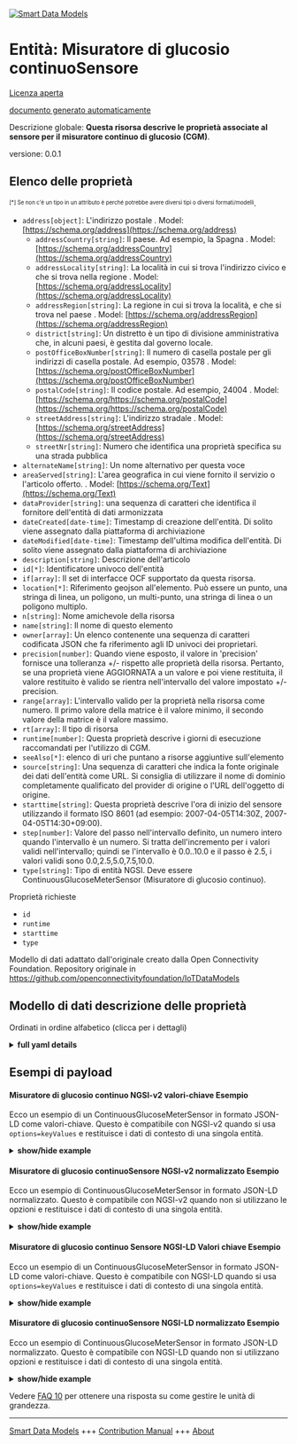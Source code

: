<!-- 10-Header -->  
[![Smart Data Models](https://smartdatamodels.org/wp-content/uploads/2022/01/SmartDataModels_logo.png "Logo")](https://smartdatamodels.org)  
Entità: Misuratore di glucosio continuoSensore  
==============================================<!-- /10-Header -->  
<!-- 15-License -->  
[Licenza aperta](https://github.com/smart-data-models//dataModel.OCF/blob/master/ContinuousGlucoseMeterSensor/LICENSE.md)  
[documento generato automaticamente](https://docs.google.com/presentation/d/e/2PACX-1vTs-Ng5dIAwkg91oTTUdt8ua7woBXhPnwavZ0FxgR8BsAI_Ek3C5q97Nd94HS8KhP-r_quD4H0fgyt3/pub?start=false&loop=false&delayms=3000#slide=id.gb715ace035_0_60)  
<!-- /15-License -->  
<!-- 20-Description -->  
Descrizione globale: **Questa risorsa descrive le proprietà associate al sensore per il misuratore continuo di glucosio (CGM)**.  
versione: 0.0.1  
<!-- /20-Description -->  
<!-- 30-PropertiesList -->  

## Elenco delle proprietà  

<sup><sub>[*] Se non c'è un tipo in un attributo è perché potrebbe avere diversi tipi o diversi formati/modelli</sub></sup>.  
- `address[object]`: L'indirizzo postale  . Model: [https://schema.org/address](https://schema.org/address)	- `addressCountry[string]`: Il paese. Ad esempio, la Spagna  . Model: [https://schema.org/addressCountry](https://schema.org/addressCountry)  
	- `addressLocality[string]`: La località in cui si trova l'indirizzo civico e che si trova nella regione  . Model: [https://schema.org/addressLocality](https://schema.org/addressLocality)  
	- `addressRegion[string]`: La regione in cui si trova la località, e che si trova nel paese  . Model: [https://schema.org/addressRegion](https://schema.org/addressRegion)  
	- `district[string]`: Un distretto è un tipo di divisione amministrativa che, in alcuni paesi, è gestita dal governo locale.    
	- `postOfficeBoxNumber[string]`: Il numero di casella postale per gli indirizzi di casella postale. Ad esempio, 03578  . Model: [https://schema.org/postOfficeBoxNumber](https://schema.org/postOfficeBoxNumber)  
	- `postalCode[string]`: Il codice postale. Ad esempio, 24004  . Model: [https://schema.org/https://schema.org/postalCode](https://schema.org/https://schema.org/postalCode)  
	- `streetAddress[string]`: L'indirizzo stradale  . Model: [https://schema.org/streetAddress](https://schema.org/streetAddress)  
	- `streetNr[string]`: Numero che identifica una proprietà specifica su una strada pubblica    
- `alternateName[string]`: Un nome alternativo per questa voce  - `areaServed[string]`: L'area geografica in cui viene fornito il servizio o l'articolo offerto.  . Model: [https://schema.org/Text](https://schema.org/Text)- `dataProvider[string]`: una sequenza di caratteri che identifica il fornitore dell'entità di dati armonizzata  - `dateCreated[date-time]`: Timestamp di creazione dell'entità. Di solito viene assegnato dalla piattaforma di archiviazione  - `dateModified[date-time]`: Timestamp dell'ultima modifica dell'entità. Di solito viene assegnato dalla piattaforma di archiviazione  - `description[string]`: Descrizione dell'articolo  - `id[*]`: Identificatore univoco dell'entità  - `if[array]`: Il set di interfacce OCF supportato da questa risorsa.  - `location[*]`: Riferimento geojson all'elemento. Può essere un punto, una stringa di linea, un poligono, un multi-punto, una stringa di linea o un poligono multiplo.  - `n[string]`: Nome amichevole della risorsa  - `name[string]`: Il nome di questo elemento  - `owner[array]`: Un elenco contenente una sequenza di caratteri codificata JSON che fa riferimento agli ID univoci dei proprietari.  - `precision[number]`: Quando viene esposto, il valore in 'precision' fornisce una tolleranza +/- rispetto alle proprietà della risorsa. Pertanto, se una proprietà viene AGGIORNATA a un valore e poi viene restituita, il valore restituito è valido se rientra nell'intervallo del valore impostato +/- precision.  - `range[array]`: L'intervallo valido per la proprietà nella risorsa come numero. Il primo valore della matrice è il valore minimo, il secondo valore della matrice è il valore massimo.  - `rt[array]`: Il tipo di risorsa  - `runtime[number]`: Questa proprietà descrive i giorni di esecuzione raccomandati per l'utilizzo di CGM.  - `seeAlso[*]`: elenco di uri che puntano a risorse aggiuntive sull'elemento  - `source[string]`: Una sequenza di caratteri che indica la fonte originale dei dati dell'entità come URL. Si consiglia di utilizzare il nome di dominio completamente qualificato del provider di origine o l'URL dell'oggetto di origine.  - `starttime[string]`: Questa proprietà descrive l'ora di inizio del sensore utilizzando il formato ISO 8601 (ad esempio: 2007-04-05T14:30Z, 2007-04-05T14:30+09:00).  - `step[number]`: Valore del passo nell'intervallo definito, un numero intero quando l'intervallo è un numero.  Si tratta dell'incremento per i valori validi nell'intervallo; quindi se l'intervallo è 0.0..10.0 e il passo è 2.5, i valori validi sono 0.0,2.5,5.0,7.5,10.0.  - `type[string]`: Tipo di entità NGSI. Deve essere ContinuousGlucoseMeterSensor (Misuratore di glucosio continuo).  <!-- /30-PropertiesList -->  
<!-- 35-RequiredProperties -->  
Proprietà richieste  
- `id`  - `runtime`  - `starttime`  - `type`  <!-- /35-RequiredProperties -->  
<!-- 40-RequiredProperties -->  
Modello di dati adattato dall'originale creato dalla Open Connectivity Foundation. Repository originale in https://github.com/openconnectivityfoundation/IoTDataModels  
<!-- /40-RequiredProperties -->  
<!-- 50-DataModelHeader -->  
## Modello di dati descrizione delle proprietà  
Ordinati in ordine alfabetico (clicca per i dettagli)  
<!-- /50-DataModelHeader -->  
<!-- 60-ModelYaml -->  
<details><summary><strong>full yaml details</strong></summary>    
```yaml  
ContinuousGlucoseMeterSensor:    
  description: This Resource describes the Properties associated with Sensor for Continuous Glucose Meter (CGM).    
  properties:    
    address:    
      description: The mailing address    
      properties:    
        addressCountry:    
          description: 'The country. For example, Spain'    
          type: string    
          x-ngsi:    
            model: https://schema.org/addressCountry    
            type: Property    
        addressLocality:    
          description: 'The locality in which the street address is, and which is in the region'    
          type: string    
          x-ngsi:    
            model: https://schema.org/addressLocality    
            type: Property    
        addressRegion:    
          description: 'The region in which the locality is, and which is in the country'    
          type: string    
          x-ngsi:    
            model: https://schema.org/addressRegion    
            type: Property    
        district:    
          description: 'A district is a type of administrative division that, in some countries, is managed by the local government'    
          type: string    
          x-ngsi:    
            type: Property    
        postOfficeBoxNumber:    
          description: 'The post office box number for PO box addresses. For example, 03578'    
          type: string    
          x-ngsi:    
            model: https://schema.org/postOfficeBoxNumber    
            type: Property    
        postalCode:    
          description: 'The postal code. For example, 24004'    
          type: string    
          x-ngsi:    
            model: https://schema.org/https://schema.org/postalCode    
            type: Property    
        streetAddress:    
          description: The street address    
          type: string    
          x-ngsi:    
            model: https://schema.org/streetAddress    
            type: Property    
        streetNr:    
          description: Number identifying a specific property on a public street    
          type: string    
          x-ngsi:    
            type: Property    
      type: object    
      x-ngsi:    
        model: https://schema.org/address    
        type: Property    
    alternateName:    
      description: An alternative name for this item    
      type: string    
      x-ngsi:    
        type: Property    
    areaServed:    
      description: The geographic area where a service or offered item is provided    
      type: string    
      x-ngsi:    
        model: https://schema.org/Text    
        type: Property    
    dataProvider:    
      description: A sequence of characters identifying the provider of the harmonised data entity    
      type: string    
      x-ngsi:    
        type: Property    
    dateCreated:    
      description: Entity creation timestamp. This will usually be allocated by the storage platform    
      format: date-time    
      type: string    
      x-ngsi:    
        type: Property    
    dateModified:    
      description: Timestamp of the last modification of the entity. This will usually be allocated by the storage platform    
      format: date-time    
      type: string    
      x-ngsi:    
        type: Property    
    description:    
      description: A description of this item    
      type: string    
      x-ngsi:    
        type: Property    
    id:    
      anyOf:    
        - description: Identifier format of any NGSI entity    
          maxLength: 256    
          minLength: 1    
          pattern: ^[\w\-\.\{\}\$\+\*\[\]`|~^@!,:\\]+$    
          type: string    
          x-ngsi:    
            type: Property    
        - description: Identifier format of any NGSI entity    
          format: uri    
          type: string    
          x-ngsi:    
            type: Property    
      description: Unique identifier of the entity    
      x-ngsi:    
        type: Property    
    if:    
      description: The OCF Interface set supported by this Resource    
      items:    
        enum:    
          - oic.if.s    
          - oic.if.baseline    
        type: string    
      minItems: 1    
      readOnly: true    
      type: array    
      uniqueItems: true    
      x-ngsi:    
        type: Property    
    location:    
      description: 'Geojson reference to the item. It can be Point, LineString, Polygon, MultiPoint, MultiLineString or MultiPolygon'    
      oneOf:    
        - description: Geojson reference to the item. Point    
          properties:    
            bbox:    
              items:    
                type: number    
              minItems: 4    
              type: array    
            coordinates:    
              items:    
                type: number    
              minItems: 2    
              type: array    
            type:    
              enum:    
                - Point    
              type: string    
          required:    
            - type    
            - coordinates    
          title: GeoJSON Point    
          type: object    
          x-ngsi:    
            type: GeoProperty    
        - description: Geojson reference to the item. LineString    
          properties:    
            bbox:    
              items:    
                type: number    
              minItems: 4    
              type: array    
            coordinates:    
              items:    
                items:    
                  type: number    
                minItems: 2    
                type: array    
              minItems: 2    
              type: array    
            type:    
              enum:    
                - LineString    
              type: string    
          required:    
            - type    
            - coordinates    
          title: GeoJSON LineString    
          type: object    
          x-ngsi:    
            type: GeoProperty    
        - description: Geojson reference to the item. Polygon    
          properties:    
            bbox:    
              items:    
                type: number    
              minItems: 4    
              type: array    
            coordinates:    
              items:    
                items:    
                  items:    
                    type: number    
                  minItems: 2    
                  type: array    
                minItems: 4    
                type: array    
              type: array    
            type:    
              enum:    
                - Polygon    
              type: string    
          required:    
            - type    
            - coordinates    
          title: GeoJSON Polygon    
          type: object    
          x-ngsi:    
            type: GeoProperty    
        - description: Geojson reference to the item. MultiPoint    
          properties:    
            bbox:    
              items:    
                type: number    
              minItems: 4    
              type: array    
            coordinates:    
              items:    
                items:    
                  type: number    
                minItems: 2    
                type: array    
              type: array    
            type:    
              enum:    
                - MultiPoint    
              type: string    
          required:    
            - type    
            - coordinates    
          title: GeoJSON MultiPoint    
          type: object    
          x-ngsi:    
            type: GeoProperty    
        - description: Geojson reference to the item. MultiLineString    
          properties:    
            bbox:    
              items:    
                type: number    
              minItems: 4    
              type: array    
            coordinates:    
              items:    
                items:    
                  items:    
                    type: number    
                  minItems: 2    
                  type: array    
                minItems: 2    
                type: array    
              type: array    
            type:    
              enum:    
                - MultiLineString    
              type: string    
          required:    
            - type    
            - coordinates    
          title: GeoJSON MultiLineString    
          type: object    
          x-ngsi:    
            type: GeoProperty    
        - description: Geojson reference to the item. MultiLineString    
          properties:    
            bbox:    
              items:    
                type: number    
              minItems: 4    
              type: array    
            coordinates:    
              items:    
                items:    
                  items:    
                    items:    
                      type: number    
                    minItems: 2    
                    type: array    
                  minItems: 4    
                  type: array    
                type: array    
              type: array    
            type:    
              enum:    
                - MultiPolygon    
              type: string    
          required:    
            - type    
            - coordinates    
          title: GeoJSON MultiPolygon    
          type: object    
          x-ngsi:    
            type: GeoProperty    
      x-ngsi:    
        type: GeoProperty    
    n:    
      description: Friendly name of the Resource    
      maxLength: 64    
      readOnly: true    
      type: string    
      x-ngsi:    
        type: Property    
    name:    
      description: The name of this item    
      type: string    
      x-ngsi:    
        type: Property    
    owner:    
      description: A List containing a JSON encoded sequence of characters referencing the unique Ids of the owner(s)    
      items:    
        anyOf:    
          - description: Identifier format of any NGSI entity    
            maxLength: 256    
            minLength: 1    
            pattern: ^[\w\-\.\{\}\$\+\*\[\]`|~^@!,:\\]+$    
            type: string    
            x-ngsi:    
              type: Property    
          - description: Identifier format of any NGSI entity    
            format: uri    
            type: string    
            x-ngsi:    
              type: Property    
        description: Unique identifier of the entity    
        x-ngsi:    
          type: Property    
      type: array    
      x-ngsi:    
        type: Property    
    precision:    
      description: 'When exposed the value in ''precision'' provides a +/- tolerance against the Properties in the Resource. Thus if a Property is UPDATED to a value and that Property then RETRIEVED, the RETRIEVED value is valid if in the range of the set value +/- precision'    
      readOnly: true    
      type: number    
      x-ngsi:    
        type: Property    
    range:    
      description: 'The valid range for the Property in the Resource as a number. The first value in the array is the minimum value, the second value in the array is the maximum value'    
      items:    
        type: number    
      maxItems: 2    
      minItems: 2    
      readOnly: true    
      type: array    
      x-ngsi:    
        type: Property    
    rt:    
      description: The Resource Type    
      items:    
        enum:    
          - oic.r.cgm.sensor    
        type: string    
      minItems: 1    
      readOnly: true    
      type: array    
      uniqueItems: true    
      x-ngsi:    
        type: Property    
    runtime:    
      description: This Property describes the recommended runtime days using CGM    
      minimum: 0.0    
      readOnly: true    
      type: number    
      x-ngsi:    
        type: Property    
    seeAlso:    
      description: list of uri pointing to additional resources about the item    
      oneOf:    
        - items:    
            format: uri    
            type: string    
          minItems: 1    
          type: array    
        - format: uri    
          type: string    
      x-ngsi:    
        type: Property    
    source:    
      description: 'A sequence of characters giving the original source of the entity data as a URL. Recommended to be the fully qualified domain name of the source provider, or the URL to the source object'    
      type: string    
      x-ngsi:    
        type: Property    
    starttime:    
      description: 'This Property describes the Sensor start time using ISO 8601 datetime format (e.g: 2007-04-05T14:30Z, 2007-04-05T14:30+09:00)'    
      readOnly: true    
      type: string    
      x-ngsi:    
        type: Property    
    step:    
      description: 'Step value across the defined range an integer when the range is a number.  This is the increment for valid values across the range; so if range is 0.0..10.0 and step is 2.5 then valid values are 0.0,2.5,5.0,7.5,10.0'    
      readOnly: true    
      type: number    
      x-ngsi:    
        type: Property    
    type:    
      description: NGSI entity type. It has to be ContinuousGlucoseMeterSensor    
      enum:    
        - ContinuousGlucoseMeterSensor    
      type: string    
      x-ngsi:    
        type: Property    
  required:    
    - starttime    
    - runtime    
    - id    
    - type    
  type: object    
  x-derived-from: https://raw.githubusercontent.com/openconnectivityfoundation/IoTDataModels/master/ContinuousGlucoseMeterSensor.swagger.json    
  x-disclaimer: 'Redistribution and use in source and binary forms, with or without modification, are permitted  provided that the license conditions are met. Copyleft (c) 2022 Contributors to Smart Data Models Program'    
  x-license-url: https://github.com/smart-data-models/dataModel.OCF/blob/master/ContinuousGlucoseMeterSensor/LICENSE.md    
  x-model-schema: https://smart-data-models.github.io/dataModel.OCF/ContinuousGlucoseMeterSensor/schema.json    
  x-model-tags: OCF    
  x-version: 0.0.1    
```  
</details>    
<!-- /60-ModelYaml -->  
<!-- 70-MiddleNotes -->  
<!-- /70-MiddleNotes -->  
<!-- 80-Examples -->  
## Esempi di payload  
#### Misuratore di glucosio continuo NGSI-v2 valori-chiave Esempio  
Ecco un esempio di un ContinuousGlucoseMeterSensor in formato JSON-LD come valori-chiave. Questo è compatibile con NGSI-v2 quando si usa `options=keyValues` e restituisce i dati di contesto di una singola entità.  
<details><summary><strong>show/hide example</strong></summary>    
```json  
{  
    "id": "urn:ngsi-ld:ContinuousGlucoseMeterSensor:id:VMKL:33852976",  
    "dateCreated": "2023-10-19T16:11:52Z",  
    "dateModified": "1983-06-12T17:45:55Z",  
    "source": "Parent chance account to explain join shoulder. Clos",  
    "name": "Expert relationship important group. Spring order chair thought message. Article thing grow management very.",  
    "alternateName": "Sit mention fly above put. Bill glass win prevent less network always.",  
    "description": "Light record reason open. People generation large those technology. Represent process open down since long practice.",  
    "dataProvider": "Ability room around",  
    "owner": [  
        "urn:ngsi-ld:ContinuousGlucoseMeterSensor:items:OTAY:98259767",  
        "urn:ngsi-ld:ContinuousGlucoseMeterSensor:items:SRXB:50094831"  
    ],  
    "seeAlso": [  
        "urn:ngsi-ld:ContinuousGlucoseMeterSensor:items:YHNC:24340465"  
    ],  
    "location": {  
        "type": "Point",  
        "coordinates": [  
            30.97083,  
            138.893906  
        ]  
    },  
    "address": {  
        "streetAddress": "Indicate adult per gun something. Simply grow of good.",  
        "addressLocality": "Inde",  
        "addressRegion": "With our truth also small. Listen act nearly child available project small. Evening test dream size.",  
        "addressCountry": "Special TV put national baby hit organization. Hotel national wall despite truth kitchen spend.",  
        "postalCode": "Minute reduce success easy.",  
        "postOfficeBoxNumber": "Dinner push blood if.",  
        "streetNr": "Her both challenge over. Meeting enjoy else certa",  
        "district": "Military letter result whatever no this. Top really father professional environmental language."  
    },  
    "areaServed": "Street former concern use",  
    "starttime": "New accept throw within. Music region worry. Source far officer. Lose air site instead.",  
    "runtime": 985.3,  
    "rt": [  
        "oic.r.cgm.sensor"  
    ],  
    "n": "Others response contain usually mouth",  
    "if": [  
        "oic.if.baseline"  
    ],  
    "range": [  
        807.7,  
        294.6  
    ],  
    "step": 461.9,  
    "precision": 363.5,  
    "type": "ContinuousGlucoseMeterSensor"  
}  
```  
</details>  
#### Misuratore di glucosio continuoSensore NGSI-v2 normalizzato Esempio  
Ecco un esempio di ContinuousGlucoseMeterSensor in formato JSON-LD normalizzato. Questo è compatibile con NGSI-v2 quando non si utilizzano le opzioni e restituisce i dati di contesto di una singola entità.  
<details><summary><strong>show/hide example</strong></summary>    
```json  
{  
    "id": "urn:ngsi-ld:ContinuousGlucoseMeterSensor:id:VMKL:33852976",  
    "dateCreated": {  
        "type": "DateTime",  
        "value": "2023-10-19T16:11:52Z"  
    },  
    "dateModified": {  
        "type": "DateTime",  
        "value": "1983-06-12T17:45:55Z"  
    },  
    "source": {  
        "type": "Text",  
        "value": "Parent chance account to explain join shoulder. Clos"  
    },  
    "name": {  
        "type": "Text",  
        "value": "Expert relationship important group. Spring order chair thought message. Article thing grow management very."  
    },  
    "alternateName": {  
        "type": "Text",  
        "value": "Sit mention fly above put. Bill glass win prevent less network always."  
    },  
    "description": {  
        "type": "Text",  
        "value": "Light record reason open. People generation large those technology. Represent process open down since long practice."  
    },  
    "dataProvider": {  
        "type": "Text",  
        "value": "Ability room around"  
    },  
    "owner": {  
        "type": "StructuredValue",  
        "value": [  
            "urn:ngsi-ld:ContinuousGlucoseMeterSensor:items:OTAY:98259767",  
            "urn:ngsi-ld:ContinuousGlucoseMeterSensor:items:SRXB:50094831"  
        ]  
    },  
    "seeAlso": {  
        "type": "StructuredValue",  
        "value": [  
            "urn:ngsi-ld:ContinuousGlucoseMeterSensor:items:YHNC:24340465"  
        ]  
    },  
    "location": {  
        "type": "geo:json",  
        "value": {  
            "type": "Point",  
            "coordinates": [  
                30.97083,  
                138.893906  
            ]  
        }  
    },  
    "address": {  
        "type": "StructuredValue",  
        "value": {  
            "streetAddress": "Indicate adult per gun something. Simply grow of good.",  
            "addressLocality": "Inde",  
            "addressRegion": "With our truth also small. Listen act nearly child available project small. Evening test dream size.",  
            "addressCountry": "Special TV put national baby hit organization. Hotel national wall despite truth kitchen spend.",  
            "postalCode": "Minute reduce success easy.",  
            "postOfficeBoxNumber": "Dinner push blood if.",  
            "streetNr": "Her both challenge over. Meeting enjoy else certa",  
            "district": "Military letter result whatever no this. Top really father professional environmental language."  
        }  
    },  
    "areaServed": {  
        "type": "Text",  
        "value": "Street former concern use"  
    },  
    "starttime": {  
        "type": "Text",  
        "value": "New accept throw within. Music region worry. Source far officer. Lose air site instead."  
    },  
    "runtime": {  
        "type": "Number",  
        "value": 985.3  
    },  
    "rt": {  
        "type": "StructuredValue",  
        "value": [  
            "oic.r.cgm.sensor"  
        ]  
    },  
    "n": {  
        "type": "Text",  
        "value": "Others response contain usually mouth"  
    },  
    "if": {  
        "type": "StructuredValue",  
        "value": [  
            "oic.if.baseline"  
        ]  
    },  
    "range": {  
        "type": "StructuredValue",  
        "value": [  
            807.7,  
            294.6  
        ]  
    },  
    "step": {  
        "type": "Number",  
        "value": 461.9  
    },  
    "precision": {  
        "type": "Number",  
        "value": 363.5  
    },  
    "type": "ContinuousGlucoseMeterSensor"  
}  
```  
</details>  
#### Misuratore di glucosio continuo Sensore NGSI-LD Valori chiave Esempio  
Ecco un esempio di un ContinuousGlucoseMeterSensor in formato JSON-LD come valori-chiave. Questo è compatibile con NGSI-LD quando si usa `options=keyValues` e restituisce i dati di contesto di una singola entità.  
<details><summary><strong>show/hide example</strong></summary>    
```json  
{  
    "id": "urn:ngsi-ld:ContinuousGlucoseMeterSensor:id:VMKL:33852976",  
    "dateCreated": "2023-10-19T16:11:52Z",  
    "dateModified": "1983-06-12T17:45:55Z",  
    "source": "Parent chance account to explain join shoulder. Clos",  
    "name": "Expert relationship important group. Spring order chair thought message. Article thing grow management very.",  
    "alternateName": "Sit mention fly above put. Bill glass win prevent less network always.",  
    "description": "Light record reason open. People generation large those technology. Represent process open down since long practice.",  
    "dataProvider": "Ability room around",  
    "owner": [  
        "urn:ngsi-ld:ContinuousGlucoseMeterSensor:items:OTAY:98259767",  
        "urn:ngsi-ld:ContinuousGlucoseMeterSensor:items:SRXB:50094831"  
    ],  
    "seeAlso": [  
        "urn:ngsi-ld:ContinuousGlucoseMeterSensor:items:YHNC:24340465"  
    ],  
    "location": {  
        "type": "Point",  
        "coordinates": [  
            30.97083,  
            138.893906  
        ]  
    },  
    "address": {  
        "streetAddress": "Indicate adult per gun something. Simply grow of good.",  
        "addressLocality": "Inde",  
        "addressRegion": "With our truth also small. Listen act nearly child available project small. Evening test dream size.",  
        "addressCountry": "Special TV put national baby hit organization. Hotel national wall despite truth kitchen spend.",  
        "postalCode": "Minute reduce success easy.",  
        "postOfficeBoxNumber": "Dinner push blood if.",  
        "streetNr": "Her both challenge over. Meeting enjoy else certa",  
        "district": "Military letter result whatever no this. Top really father professional environmental language."  
    },  
    "areaServed": "Street former concern use",  
    "starttime": "New accept throw within. Music region worry. Source far officer. Lose air site instead.",  
    "runtime": 985.3,  
    "rt": [  
        "oic.r.cgm.sensor"  
    ],  
    "n": "Others response contain usually mouth",  
    "if": [  
        "oic.if.baseline"  
    ],  
    "range": [  
        807.7,  
        294.6  
    ],  
    "step": 461.9,  
    "precision": 363.5,  
    "type": "ContinuousGlucoseMeterSensor",  
    "@context": [  
        "https://smartdatamodels.org/context.jsonld"  
    ]  
}  
```  
</details>  
#### Misuratore di glucosio continuoSensore NGSI-LD normalizzato Esempio  
Ecco un esempio di ContinuousGlucoseMeterSensor in formato JSON-LD normalizzato. Questo è compatibile con NGSI-LD quando non si utilizzano opzioni e restituisce i dati di contesto di una singola entità.  
<details><summary><strong>show/hide example</strong></summary>    
```json  
{  
    "id": "urn:ngsi-ld:ContinuousGlucoseMeterSensor:id:VMKL:33852976",  
    "dateCreated": {  
        "type": "Property",  
        "value": {  
            "@type": "DateTime",  
            "@value": "2023-10-19T16:11:52Z"  
        }  
    },  
    "dateModified": {  
        "type": "Property",  
        "value": {  
            "@type": "DateTime",  
            "@value": "1983-06-12T17:45:55Z"  
        }  
    },  
    "source": {  
        "type": "Property",  
        "value": "Parent chance account to explain join shoulder. Clos"  
    },  
    "name": {  
        "type": "Property",  
        "value": "Expert relationship important group. Spring order chair thought message. Article thing grow management very."  
    },  
    "alternateName": {  
        "type": "Property",  
        "value": "Sit mention fly above put. Bill glass win prevent less network always."  
    },  
    "description": {  
        "type": "Property",  
        "value": "Light record reason open. People generation large those technology. Represent process open down since long practice."  
    },  
    "dataProvider": {  
        "type": "Property",  
        "value": "Ability room around"  
    },  
    "owner": {  
        "type": "Property",  
        "value": [  
            "urn:ngsi-ld:ContinuousGlucoseMeterSensor:items:OTAY:98259767",  
            "urn:ngsi-ld:ContinuousGlucoseMeterSensor:items:SRXB:50094831"  
        ]  
    },  
    "seeAlso": {  
        "type": "Property",  
        "value": [  
            "urn:ngsi-ld:ContinuousGlucoseMeterSensor:items:YHNC:24340465"  
        ]  
    },  
    "location": {  
        "type": "GeoProperty",  
        "value": {  
            "type": "Point",  
            "coordinates": [  
                30.97083,  
                138.893906  
            ]  
        }  
    },  
    "address": {  
        "type": "Property",  
        "value": {  
            "streetAddress": "Indicate adult per gun something. Simply grow of good.",  
            "addressLocality": "Inde",  
            "addressRegion": "With our truth also small. Listen act nearly child available project small. Evening test dream size.",  
            "addressCountry": "Special TV put national baby hit organization. Hotel national wall despite truth kitchen spend.",  
            "postalCode": "Minute reduce success easy.",  
            "postOfficeBoxNumber": "Dinner push blood if.",  
            "streetNr": "Her both challenge over. Meeting enjoy else certa",  
            "district": "Military letter result whatever no this. Top really father professional environmental language."  
        }  
    },  
    "areaServed": {  
        "type": "Property",  
        "value": "Street former concern use"  
    },  
    "starttime": {  
        "type": "Property",  
        "value": "New accept throw within. Music region worry. Source far officer. Lose air site instead."  
    },  
    "runtime": {  
        "type": "Property",  
        "value": 985.3  
    },  
    "rt": {  
        "type": "Property",  
        "value": [  
            "oic.r.cgm.sensor"  
        ]  
    },  
    "n": {  
        "type": "Property",  
        "value": "Others response contain usually mouth"  
    },  
    "if": {  
        "type": "Property",  
        "value": [  
            "oic.if.baseline"  
        ]  
    },  
    "range": {  
        "type": "Property",  
        "value": [  
            807.7,  
            294.6  
        ]  
    },  
    "step": {  
        "type": "Property",  
        "value": 461.9  
    },  
    "precision": {  
        "type": "Property",  
        "value": 363.5  
    },  
    "type": "ContinuousGlucoseMeterSensor",  
    "@context": [  
        "https://smartdatamodels.org/context.jsonld"  
    ]  
}  
```  
</details><!-- /80-Examples -->  
<!-- 90-FooterNotes -->  
<!-- /90-FooterNotes -->  
<!-- 95-Units -->  
Vedere [FAQ 10](https://smartdatamodels.org/index.php/faqs/) per ottenere una risposta su come gestire le unità di grandezza.  
<!-- /95-Units -->  
<!-- 97-LastFooter -->  
---  
[Smart Data Models](https://smartdatamodels.org) +++ [Contribution Manual](https://bit.ly/contribution_manual) +++ [About](https://bit.ly/Introduction_SDM)<!-- /97-LastFooter -->  
